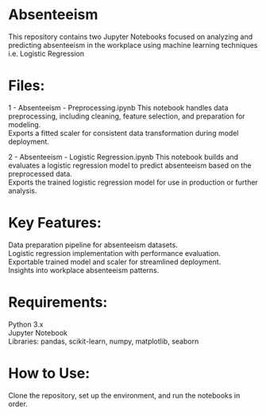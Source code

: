 # Absenteeism
This repository contains two Jupyter Notebooks focused on analyzing and predicting absenteeism in the workplace using machine learning techniques i.e. Logistic Regression

# Files:
1 - Absenteeism - Preprocessing.ipynb
This notebook handles data preprocessing, including cleaning, feature selection, and preparation for modeling.  
Exports a fitted scaler for consistent data transformation during model deployment.  

2 - Absenteeism - Logistic Regression.ipynb
This notebook builds and evaluates a logistic regression model to predict absenteeism based on the preprocessed data.  
Exports the trained logistic regression model for use in production or further analysis.  

# Key Features:
Data preparation pipeline for absenteeism datasets.  
Logistic regression implementation with performance evaluation.  
Exportable trained model and scaler for streamlined deployment.  
Insights into workplace absenteeism patterns.  

# Requirements:
Python 3.x  
Jupyter Notebook  
Libraries: pandas, scikit-learn, numpy, matplotlib, seaborn  

# How to Use:
Clone the repository, set up the environment, and run the notebooks in order.
